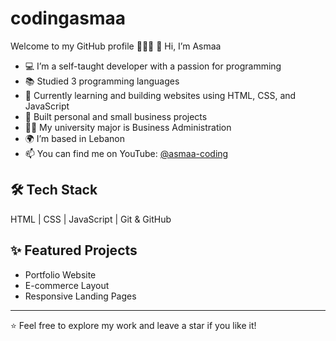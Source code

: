 # codingasmaa
Welcome to my GitHub profile 👩‍💻💫
👋 Hi, I’m Asmaa

- 💻 I’m a self-taught developer with a passion for programming
- 📚 Studied 3 programming languages
- 🌱 Currently learning and building websites using HTML, CSS, and JavaScript
- 🚀 Built personal and small business projects
- 👩‍🎓 My university major is Business Administration
- 🌍 I’m based in Lebanon
- 📫 You can find me on YouTube: [@asmaa-coding](https://www.youtube.com/@asmaa-coding)

## 🛠️ Tech Stack
HTML | CSS | JavaScript | Git & GitHub

## ✨ Featured Projects
- Portfolio Website
- E-commerce Layout
- Responsive Landing Pages

---
⭐ Feel free to explore my work and leave a star if you like it!
